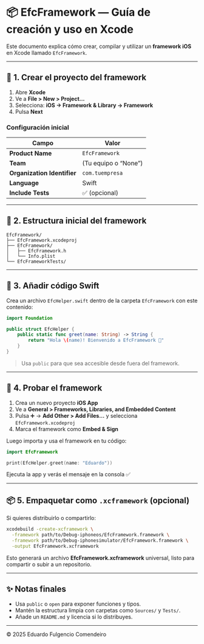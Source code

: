 # 📦 EfcFramework — Guía de creación y uso en Xcode

Este documento explica cómo crear, compilar y utilizar un **framework iOS** en Xcode llamado `EfcFramework`.

---

## 🧱 1. Crear el proyecto del framework

1. Abre **Xcode**  
2. Ve a **File > New > Project…**  
3. Selecciona: **iOS → Framework & Library → Framework**  
4. Pulsa **Next**

### Configuración inicial

| Campo | Valor |
|-------|--------|
| **Product Name** | `EfcFramework` |
| **Team** | (Tu equipo o “None”) |
| **Organization Identifier** | `com.tuempresa` |
| **Language** | Swift |
| **Include Tests** | ✅ (opcional) |

---

## 📁 2. Estructura inicial del framework

```
EfcFramework/
├── EfcFramework.xcodeproj
├── EfcFramework/
│   ├── EfcFramework.h
│   └── Info.plist
└── EfcFrameworkTests/
```

---

## 🧩 3. Añadir código Swift

Crea un archivo `EfcHelper.swift` dentro de la carpeta `EfcFramework` con este contenido:

```swift
import Foundation

public struct EfcHelper {
    public static func greet(name: String) -> String {
        return "Hola \(name)! Bienvenido a EfcFramework 👋"
    }
}
```

> Usa `public` para que sea accesible desde fuera del framework.

---

## 🧪 4. Probar el framework

1. Crea un nuevo proyecto **iOS App**  
2. Ve a **General > Frameworks, Libraries, and Embedded Content**  
3. Pulsa ➕ → **Add Other > Add Files…** y selecciona `EfcFramework.xcodeproj`  
4. Marca el framework como **Embed & Sign**

Luego importa y usa el framework en tu código:

```swift
import EfcFramework

print(EfcHelper.greet(name: "Eduardo"))
```

Ejecuta la app y verás el mensaje en la consola ✅

---

## 📦 5. Empaquetar como `.xcframework` (opcional)

Si quieres distribuirlo o compartirlo:

```bash
xcodebuild -create-xcframework \
  -framework path/to/Debug-iphoneos/EfcFramework.framework \
  -framework path/to/Debug-iphonesimulator/EfcFramework.framework \
  -output EfcFramework.xcframework
```

Esto generará un archivo **EfcFramework.xcframework** universal, listo para compartir o subir a un repositorio.

---

## ✨ Notas finales

- Usa `public` o `open` para exponer funciones y tipos.  
- Mantén la estructura limpia con carpetas como `Sources/` y `Tests/`.  
- Añade un `README.md` y licencia si lo distribuyes.

---

© 2025 Eduardo Fulgencio Comendeiro
